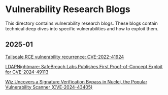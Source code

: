 # Vulnerability Research Blogs #
This directory contains vulnerability research blogs. These blogs contain technical deep dives into specific vulnerabilities and how to exploit them.

## 2025-01 ##
[Tailscale RCE vulnerability recurrence: CVE-2022-41924](https://github.com/gothburz/CyberSecFolio/blob/main/blogs/vulnerability-research/2025/01/CVE-2022-41924/Tailscale-RCE-CVE-2022-41924-translated.pdf)

[LDAPNightmare: SafeBreach Labs Publishes First Proof-of-Concept Exploit for CVE-2024-49113](https://github.com/gothburz/CyberSecFolio/blob/main/blogs/vulnerability-research/2025/01/CVE-2024-49113/LDAPNightmare-SafeBreach-Publishes-First-PoC-Exploit-(CVE-2024-49113).pdf)

[Wiz Uncovers a Signature Verification Bypass in Nuclei, the Popular Vulnerability Scanner (CVE-2024-43405)](https://github.com/gothburz/CyberSecFolio/blob/main/blogs/vulnerability-research/2025/01/CVE-2024-49113/LDAPNightmare-SafeBreach-Publishes-First-PoC-Exploit-(CVE-2024-49113).pdf)